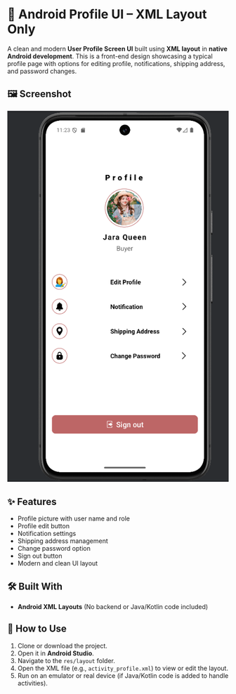 # 📱 Android Profile UI – XML Layout Only

A clean and modern **User Profile Screen UI** built using **XML layout** in **native Android development**. This is a front-end design showcasing a typical profile page with options for editing profile, notifications, shipping address, and password changes.

## 🖼️ Screenshot

![Profile UI Screenshot](app/src/main/res/drawable/screen_short.png)

## ✨ Features

- Profile picture with user name and role
- Profile edit button
- Notification settings
- Shipping address management
- Change password option
- Sign out button
- Modern and clean UI layout

## 🛠️ Built With

- **Android XML Layouts** (No backend or Java/Kotlin code included)

## 🚀 How to Use

1. Clone or download the project.
2. Open it in **Android Studio**.
3. Navigate to the `res/layout` folder.
4. Open the XML file (e.g., `activity_profile.xml`) to view or edit the layout.
5. Run on an emulator or real device (if Java/Kotlin code is added to handle activities).
